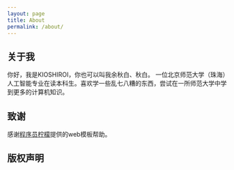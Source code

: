 ```yaml
---
layout: page
title: About
permalink: /about/
---
```


## 关于我
你好，我是KIOSHIROI，你也可以叫我余秋白、秋白。
一位北京师范大学（珠海）人工智能专业在读本科生。喜欢学一些乱七八糟的东西，尝试在一所师范大学中学到更多的计算机知识。


## 致谢
感谢[程序员柠檬](https://www.zhihu.com/people/ning-meng-cheng-31-94)提供的web模板帮助。


## 版权声明




